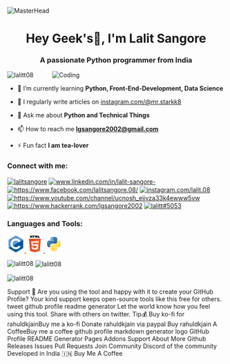 ![MasterHead](https://1.bp.blogspot.com/-7A4WynwLsMw/XbBpCXG8fHI/AAAAAAAAMt4/uOa1bpLskYgrwGbllhSu2SDj_Mig8SXJQCLcBGAsYHQ/s1600/2000_600px.gif)
<h1 align="center">Hey Geek's👋, I'm Lalit Sangore</h1>
<h3 align="center">A passionate Python programmer from India</h3>

<img align="right" alt="Coding" width="400" src="https://cdn.dribbble.com/users/1162077/screenshots/3848914/programmer.gif">

<p align="left"> <img src="https://komarev.com/ghpvc/?username=lalitt08&label=Profile%20views&color=0e75b6&style=flat" alt="lalitt08" /> </p>

- 🌱 I’m currently learning **Python, Front-End-Development, Data Science**

- 📝 I regularly write articles on [instagram.com/@mr.starkk8](instagram.com/@mr.starkk8)

- 💬 Ask me about **Python and Technical Things**

- 📫 How to reach me **lgsangore2002@gmail.com**

- ⚡ Fun fact **I am tea-lover**

<h3 align="left">Connect with me:</h3>
<p align="left">
<a href="https://twitter.com/lalitsangore" target="blank"><img align="center" src="https://raw.githubusercontent.com/rahuldkjain/github-profile-readme-generator/master/src/images/icons/Social/twitter.svg" alt="lalitsangore" height="30" width="40" /></a>
<a href="https://linkedin.com/in/www.linkedin.com/in/lalit-sangore-" target="blank"><img align="center" src="https://raw.githubusercontent.com/rahuldkjain/github-profile-readme-generator/master/src/images/icons/Social/linked-in-alt.svg" alt="www.linkedin.com/in/lalit-sangore-" height="30" width="40" /></a>
<a href="https://fb.com/https://www.facebook.com/lalitsangore.08/" target="blank"><img align="center" src="https://raw.githubusercontent.com/rahuldkjain/github-profile-readme-generator/master/src/images/icons/Social/facebook.svg" alt="https://www.facebook.com/lalitsangore.08/" height="30" width="40" /></a>
<a href="https://instagram.com/instagram.com/lalit.08" target="blank"><img align="center" src="https://raw.githubusercontent.com/rahuldkjain/github-profile-readme-generator/master/src/images/icons/Social/instagram.svg" alt="instagram.com/lalit.08" height="30" width="40" /></a>
<a href="https://www.youtube.com/c/https://www.youtube.com/channel/ucnosh_ejjvza33k4ewww5vw" target="blank"><img align="center" src="https://raw.githubusercontent.com/rahuldkjain/github-profile-readme-generator/master/src/images/icons/Social/youtube.svg" alt="https://www.youtube.com/channel/ucnosh_ejjvza33k4ewww5vw" height="30" width="40" /></a>
<a href="https://www.hackerrank.com/https://www.hackerrank.com/lgsangore2002" target="blank"><img align="center" src="https://raw.githubusercontent.com/rahuldkjain/github-profile-readme-generator/master/src/images/icons/Social/hackerrank.svg" alt="https://www.hackerrank.com/lgsangore2002" height="30" width="40" /></a>
<a href="https://discord.gg/lalitt#5053" target="blank"><img align="center" src="https://raw.githubusercontent.com/rahuldkjain/github-profile-readme-generator/master/src/images/icons/Social/discord.svg" alt="lalitt#5053" height="30" width="40" /></a>
</p>

<h3 align="left">Languages and Tools:</h3>
<p align="left"> <a href="https://www.cprogramming.com/" target="_blank" rel="noreferrer"> <img src="https://raw.githubusercontent.com/devicons/devicon/master/icons/c/c-original.svg" alt="c" width="40" height="40"/> </a> <a href="https://www.w3.org/html/" target="_blank" rel="noreferrer"> <img src="https://raw.githubusercontent.com/devicons/devicon/master/icons/html5/html5-original-wordmark.svg" alt="html5" width="40" height="40"/> </a> <a href="https://www.python.org" target="_blank" rel="noreferrer"> <img src="https://raw.githubusercontent.com/devicons/devicon/master/icons/python/python-original.svg" alt="python" width="40" height="40"/> </a> </p>

<p><img align="left" src="https://github-readme-stats.vercel.app/api/top-langs?username=lalitt08&show_icons=true&locale=en&layout=compact" alt="lalitt08" /></p>

<p>&nbsp;<img align="center" src="https://github-readme-stats.vercel.app/api?username=lalitt08&show_icons=true&locale=en" alt="lalitt08" /></p>

<p><img align="center" src="https://github-readme-streak-stats.herokuapp.com/?user=lalitt08&" alt="lalitt08" /></p>

Support 🙏
Are you using the tool and happy with it to create your GitHub Profile?
Your kind support keeps open-source tools like this free for others.
tweet github profile readme generator
Let the world know how you feel using this tool. Share with others on twitter.
Tip💰
Buy ko-fi for rahuldkjainBuy me a ko-fi
Donate rahuldkjain via paypal
Buy rahuldkjain A CoffeeBuy me a coffee
github profile markdown generator logo
GitHub Profile README Generator
Pages
Addons
Support
About
More
Github
Releases
Issues
Pull Requests
Join Community
Discord of the community
Developed in India 🇮🇳
Buy Me A Coffee
